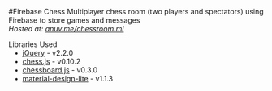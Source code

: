 #Firebase Chess
Multiplayer chess room (two players and spectators) using Firebase to store games and messages  
*Hosted at: [anuv.me/chessroom.ml](http://anuv.me/chessroom.ml)*  

Libraries Used  
&nbsp;&nbsp;&nbsp;•&nbsp;&nbsp;[jQuery](https://jquery.com/) - v2.2.0  
&nbsp;&nbsp;&nbsp;•&nbsp;&nbsp;[chess.js](https://github.com/jhlywa/chess.js) - v0.10.2  
&nbsp;&nbsp;&nbsp;•&nbsp;&nbsp;[chessboard.js](https://github.com/oakmac/chessboardjs) - v0.3.0  
&nbsp;&nbsp;&nbsp;•&nbsp;&nbsp;[material-design-lite](https://github.com/google/material-design-lite) - v1.1.3
